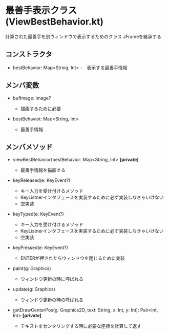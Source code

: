 # 最善手表示クラス(ViewBestBehavior.kt)
計算された最善手を別ウィンドウで表示するためのクラス
JFrameを継承する

## コンストラクタ
- bestBehavior: Map<String, Int>
    -　表示する最善手情報

## メンバ変数
- bufImage: Image?
    - 描画するために必要

- bestBehaviot: Mao<String,  Int>
    - 最善手情報

## メンバメソッド
- viewBestBehavior(bestBehavior: Map<String, Int> **[private]**
    - 最善手情報を描画する

- keyReleased(e: KeyEvent?)
    - キー入力を受け付けるメソッド
    - KeyListnerインタフェースを実装するために必ず実装しなきゃいけない
    - 空実装

- keyTyped(e: KeyEvent?)
    - キー入力を受け付けるメソッド
    - KeyListnerインタフェースを実装するために必ず実装しなきゃいけない
    - 空実装

- keyPressed(e: KeyEvent?)
    - ENTERが押されたらウィンドウを閉じるために実装

- paint(g: Graphics)
    - ウィンドウ更新の時に呼ばれる

- update(g: Graphics)
    - ウィンドウ更新の時の呼ばれる

- getDrawCenterPos(g: Graphics2D, text: String, x: Int, y: Int): Pair<Int, Int> **[private]**
    - テキストをセンタリングする時に必要な座標を計算して返す
